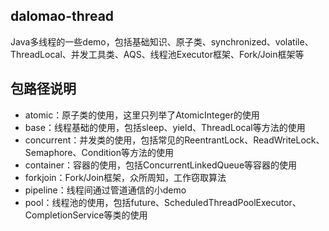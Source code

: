 ## dalomao-thread
Java多线程的一些demo，包括基础知识、原子类、synchronized、volatile、ThreadLocal、并发工具类、AQS、线程池Executor框架、Fork/Join框架等

## 包路径说明
* atomic：原子类的使用，这里只列举了AtomicInteger的使用
* base：线程基础的使用，包括sleep、yield、ThreadLocal等方法的使用
* concurrent：并发类的使用，包括常见的ReentrantLock、ReadWriteLock、Semaphore、Condition等方法的使用
* container：容器的使用，包括ConcurrentLinkedQueue等容器的使用
* forkjoin：Fork/Join框架，众所周知，工作窃取算法
* pipeline：线程间通过管道通信的小demo
* pool：线程池的使用，包括future、ScheduledThreadPoolExecutor、CompletionService等类的使用


